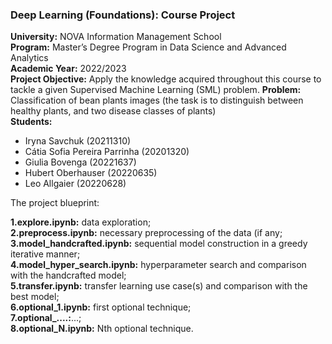 ### Deep Learning (Foundations): Course Project
**University:** NOVA Information Management School<br>
**Program:** Master’s Degree Program in Data Science and Advanced Analytics<br>
**Academic Year:** 2022/2023<br>
**Project Objective:** Apply the knowledge acquired throughout this course to tackle a given Supervised Machine Learning (SML) problem.
**Problem:** Classification of bean plants images (the task is to distinguish between healthy plants, and two disease classes of plants) <br> 
**Students:** 
- Iryna Savchuk (20211310)
- Cátia Sofia Pereira Parrinha (20201320)
- Giulia Bovenga (20221637)
- Hubert Oberhauser	(20220635)
- Leo Allgaier (20220628)


The project blueprint:

**1.explore.ipynb:** data exploration;<br>
**2.preprocess.ipynb:** necessary preprocessing of the data (if any;<br>
**3.model_handcrafted.ipynb:** sequential model construction in a greedy iterative manner;<br>
**4.model_hyper_search.ipynb:** hyperparameter search and comparison with the handcrafted model;<br>
**5.transfer.ipynb:** transfer learning use case(s) and comparison with the best model;<br>
**6.optional_1.ipynb:** first optional technique;<br>
**7.optional_....:**...;<br>
**8.optional_N.ipynb:** Nth optional technique.<br>